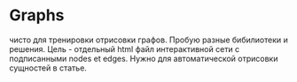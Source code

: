 # Graphs
чисто для тренировки отрисовки графов. Пробую разные бибилиотеки и решения. Цель - отдельный html файл интерактивной сети с подписанными nodes et edges. Нужно для автоматической отрисовки сущностей в статье.
